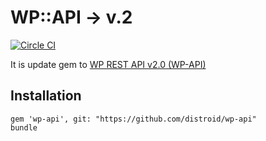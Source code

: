 # WP::API -> v.2

[![Circle CI](https://circleci.com/gh/colinyoung/wp-api.png?style=badge)](https://circleci.com/gh/colinyoung/wp-api)

It is update gem to [WP REST API v2.0 (WP-API)](http://v2.wp-api.org/)

## Installation

    gem 'wp-api', git: "https://github.com/distroid/wp-api"
    bundle

